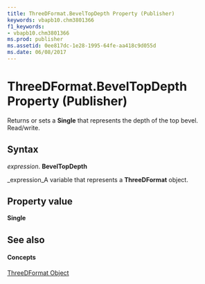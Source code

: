 ```yaml
---
title: ThreeDFormat.BevelTopDepth Property (Publisher)
keywords: vbapb10.chm3801366
f1_keywords:
- vbapb10.chm3801366
ms.prod: publisher
ms.assetid: 0ee817dc-1e28-1995-64fe-aa418c9d055d
ms.date: 06/08/2017
---
```



# ThreeDFormat.BevelTopDepth Property (Publisher)

Returns or sets a **Single** that represents the depth of the top bevel. Read/write.


## Syntax

 _expression_. **BevelTopDepth**

 _expression_A variable that represents a **ThreeDFormat** object.


## Property value

 **Single**


## See also


#### Concepts


 [ThreeDFormat Object](threedformat-object-publisher.md)

